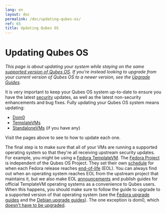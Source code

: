 ```yaml
---
lang: en
layout: doc
permalink: /doc/updating-qubes-os/
ref: 65
title: Updating Qubes OS
---
```


Updating Qubes OS
=================

*This page is about updating your system while staying on the same [supported version of Qubes OS].
If you're instead looking to upgrade from your current version of Qubes OS to a newer version, see the [Upgrade Guides].*

It is very important to keep your Qubes OS system up-to-date to ensure you have the latest [security] updates, as well as the latest non-security enhancements and bug fixes.
Fully updating your Qubes OS system means updating:

 - [Dom0]
 - [TemplateVMs]
 - [StandaloneVMs] (if you have any)

Visit the pages above to see to how to update each one.

The final step is to make sure that all of your VMs are running a supported operating system so that they're all receiving upstream security updates.
For example, you might be using a [Fedora TemplateVM].
The [Fedora Project] is independent of the Qubes OS Project.
They set their own [schedule] for when each Fedora release reaches [end-of-life] (EOL).
You can always find out when an operating system reaches EOL from the upstream project that maintains it, but we also make EOL [announcements] and publish guides for official TemplateVM operating systems as a convenience to Qubes users.
When this happens, you should make sure to follow the guide to upgrade to a supported version of that operating system (see the [Fedora upgrade guides] and the [Debian upgrade guides]).
The one exception is dom0, which [doesn't have to be upgraded][dom0-eol].


[supported version of Qubes OS]: /doc/supported-versions/#qubes-os
[Upgrade Guides]: /doc/upgrade/
[security]: /security/
[Dom0]: /doc/software-update-dom0/
[TemplateVMs]: /doc/software-update-domu/#updating-software-in-templatevms
[StandaloneVMs]: /doc/software-update-domu/#standalonevms
[Fedora TemplateVM]: /doc/templates/fedora/
[Fedora Project]: https://getfedora.org/
[schedule]: https://fedoraproject.org/wiki/Fedora_Release_Life_Cycle#Maintenance_Schedule
[end-of-life]: https://fedoraproject.org/wiki/End_of_life
[announcements]: /news/categories/#announcements
[Fedora upgrade guides]: /doc/templates/fedora/#upgrading
[Debian upgrade guides]: /doc/templates/debian/#upgrading
[dom0-eol]: /doc/supported-versions/#note-on-dom0-and-eol
